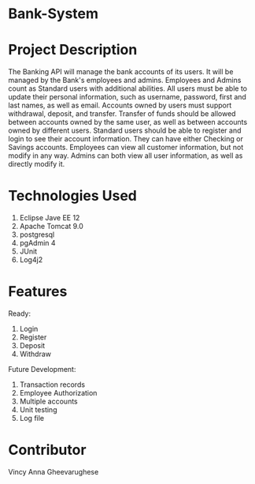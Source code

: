 # Bank-System
# Project Description
The Banking API will manage the bank accounts of its users. It will be managed by the Bank's employees and admins. Employees and Admins count as Standard users with additional abilities. All users must be able to update their personal information, such as username, password, first and last names, as well as email. Accounts owned by users must support withdrawal, deposit, and transfer. Transfer of funds should be allowed between accounts owned by the same user, as well as between accounts owned by different users. Standard users should be able to register and login to see their account information. They can have either Checking or Savings accounts. Employees can view all customer information, but not modify in any way. Admins can both view all user information, as well as directly modify it.

# Technologies Used
1. Eclipse Jave EE 12 
2. Apache Tomcat 9.0
3. postgresql
4. pgAdmin 4
5. JUnit
6. Log4j2

# Features
Ready:
1. Login
2. Register
3. Deposit
4. Withdraw

Future Development:
1. Transaction records
2. Employee Authorization
3. Multiple accounts
4. Unit testing
5. Log file

# Contributor
Vincy Anna Gheevarughese



